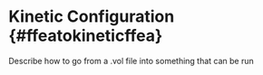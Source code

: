 

Kinetic Configuration {#ffeatokineticffea}
=============================

Describe how to go from a .vol file into something that can be run
